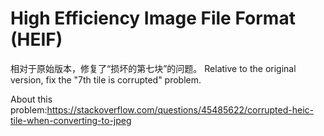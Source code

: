 # High Efficiency Image File Format (HEIF) 
相对于原始版本，修复了“损坏的第七块”的问题。
Relative to the original version, fix the "7th tile is corrupted" problem.

About this problem:https://stackoverflow.com/questions/45485622/corrupted-heic-tile-when-converting-to-jpeg
